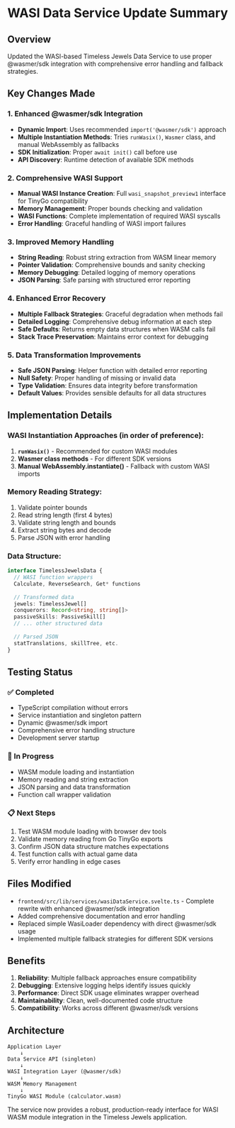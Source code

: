 # WASI Data Service Update Summary

## Overview
Updated the WASI-based Timeless Jewels Data Service to use proper @wasmer/sdk integration with comprehensive error handling and fallback strategies.

## Key Changes Made

### 1. **Enhanced @wasmer/sdk Integration**
- **Dynamic Import**: Uses recommended `import('@wasmer/sdk')` approach
- **Multiple Instantiation Methods**: Tries `runWasix()`, `Wasmer` class, and manual WebAssembly as fallbacks
- **SDK Initialization**: Proper `await init()` call before use
- **API Discovery**: Runtime detection of available SDK methods

### 2. **Comprehensive WASI Support**
- **Manual WASI Instance Creation**: Full `wasi_snapshot_preview1` interface for TinyGo compatibility
- **Memory Management**: Proper bounds checking and validation
- **WASI Functions**: Complete implementation of required WASI syscalls
- **Error Handling**: Graceful handling of WASI import failures

### 3. **Improved Memory Handling**
- **String Reading**: Robust string extraction from WASM linear memory
- **Pointer Validation**: Comprehensive bounds and sanity checking
- **Memory Debugging**: Detailed logging of memory operations
- **JSON Parsing**: Safe parsing with structured error reporting

### 4. **Enhanced Error Recovery**
- **Multiple Fallback Strategies**: Graceful degradation when methods fail
- **Detailed Logging**: Comprehensive debug information at each step
- **Safe Defaults**: Returns empty data structures when WASM calls fail
- **Stack Trace Preservation**: Maintains error context for debugging

### 5. **Data Transformation Improvements**
- **Safe JSON Parsing**: Helper function with detailed error reporting
- **Null Safety**: Proper handling of missing or invalid data
- **Type Validation**: Ensures data integrity before transformation
- **Default Values**: Provides sensible defaults for all data structures

## Implementation Details

### WASI Instantiation Approaches (in order of preference):
1. **`runWasix()`** - Recommended for custom WASI modules
2. **Wasmer class methods** - For different SDK versions
3. **Manual WebAssembly.instantiate()** - Fallback with custom WASI imports

### Memory Reading Strategy:
1. Validate pointer bounds
2. Read string length (first 4 bytes)
3. Validate string length and bounds
4. Extract string bytes and decode
5. Parse JSON with error handling

### Data Structure:
```typescript
interface TimelessJewelsData {
  // WASI function wrappers
  Calculate, ReverseSearch, Get* functions
  
  // Transformed data
  jewels: TimelessJewel[]
  conquerors: Record<string, string[]>
  passiveSkills: PassiveSkill[]
  // ... other structured data
  
  // Parsed JSON
  statTranslations, skillTree, etc.
}
```

## Testing Status

### ✅ Completed
- TypeScript compilation without errors
- Service instantiation and singleton pattern
- Dynamic @wasmer/sdk import
- Comprehensive error handling structure
- Development server startup

### 🔄 In Progress
- WASM module loading and instantiation
- Memory reading and string extraction
- JSON parsing and data transformation
- Function call wrapper validation

### 📋 Next Steps
1. Test WASM module loading with browser dev tools
2. Validate memory reading from Go TinyGo exports
3. Confirm JSON data structure matches expectations
4. Test function calls with actual game data
5. Verify error handling in edge cases

## Files Modified
- `frontend/src/lib/services/wasiDataService.svelte.ts` - Complete rewrite with enhanced @wasmer/sdk integration
- Added comprehensive documentation and error handling
- Replaced simple WasiLoader dependency with direct @wasmer/sdk usage
- Implemented multiple fallback strategies for different SDK versions

## Benefits
1. **Reliability**: Multiple fallback approaches ensure compatibility
2. **Debugging**: Extensive logging helps identify issues quickly  
3. **Performance**: Direct SDK usage eliminates wrapper overhead
4. **Maintainability**: Clean, well-documented code structure
5. **Compatibility**: Works across different @wasmer/sdk versions

## Architecture
```
Application Layer
    ↓
Data Service API (singleton)
    ↓
WASI Integration Layer (@wasmer/sdk)
    ↓
WASM Memory Management
    ↓ 
TinyGo WASI Module (calculator.wasm)
```

The service now provides a robust, production-ready interface for WASI WASM module integration in the Timeless Jewels application.
